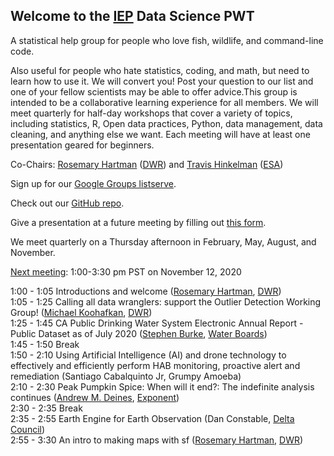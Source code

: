 ## Welcome to the [IEP](https://water.ca.gov/Programs/Environmental-Services/Interagency-Ecological-Program) Data Science PWT

A statistical help group for people who love fish, wildlife, and command-line code.

Also useful for people who hate statistics, coding, and math, but need to learn how to use it. We will convert you! Post your question to our list and one of your fellow scientists may be able to offer advice.This group is intended to be a collaborative learning experience for all members. We will meet quarterly for half-day workshops that cover a variety of topics, including statistics, R, Open data practices, Python, data management, data cleaning, and anything else we want. Each meeting will have at least one presentation geared for beginners.

Co-Chairs: [Rosemary Hartman](https://www.linkedin.com/in/rosemary-hartman-1b3b53bb/) ([DWR](https://water.ca.gov/)) and [Travis Hinkelman](https://www.travishinkelman.com/) ([ESA](https://esassoc.com/))

Sign up for our [Google Groups listserve](https://groups.google.com/g/bay-delta-datascience).

Check out our [GitHub repo](https://github.com/InteragencyEcologicalProgram/DataScience).

Give a presentation at a future meeting by filling out [this form](https://docs.google.com/forms/d/e/1FAIpQLSfJlYOBoqxdqHwain-XFrraKFtymYsTwxwBMKekBd0B98q5CA/viewform?usp=sf_link).

We meet quarterly on a Thursday afternoon in February, May, August, and November.

[Next meeting](https://gcc02.safelinks.protection.outlook.com/ap/t-59584e83/?url=https%3A%2F%2Fteams.microsoft.com%2Fl%2Fmeetup-join%2F19%253ameeting_OGY5OTZjOTUtNDQ1MS00Yjg5LTk0YTUtNzE3Y2E0ZWI3N2Ex%2540thread.v2%2F0%3Fcontext%3D%257b%2522Tid%2522%253a%2522b71d5652-4b83-4257-afcd-7fd177884564%2522%252c%2522Oid%2522%253a%2522984f44d5-4180-46ad-9b77-e367b17d9727%2522%257d&data=04%7C01%7C%7C03efc17c32bf46bcf63d08d87cef9e0d%7Cb71d56524b834257afcd7fd177884564%7C0%7C0%7C637396715879326044%7CUnknown%7CTWFpbGZsb3d8eyJWIjoiMC4wLjAwMDAiLCJQIjoiV2luMzIiLCJBTiI6Ik1haWwiLCJXVCI6Mn0%3D%7C1000&sdata=NcA3cN8NfXNdaRb5fe3aYsGfLhasS%2Bs6X3o2t3AtC2c%3D&reserved=0): 1:00-3:30 pm PST on November 12, 2020

1:00 - 1:05  Introductions and welcome ([Rosemary Hartman](https://www.linkedin.com/in/rosemary-hartman-1b3b53bb/), [DWR](https://water.ca.gov/))  
1:05 - 1:25  Calling all data wranglers: support the Outlier Detection Working Group! ([Michael Koohafkan](https://hydroecology.net/), [DWR](https://water.ca.gov/))  
1:25 - 1:45  CA Public Drinking Water System Electronic Annual Report - Public Dataset as of July 2020 ([Stephen Burke](https://www.linkedin.com/in/burkalopolis/), [Water Boards](https://www.waterboards.ca.gov/))  
1:45 - 1:50  Break  
1:50 - 2:10  Using Artificial Intelligence (AI) and drone technology to effectively and efficiently perform HAB monitoring, proactive alert and remediation (Santiago Cabalquinto Jr, Grumpy Amoeba)  
2:10 - 2:30  Peak Pumpkin Spice: When will it end?: The indefinite analysis continues ([Andrew M. Deines](https://www.exponent.com/professionals/d/deines-andrew-m), [Exponent](https://www.exponent.com))  
2:30 - 2:35  Break  
2:35 - 2:55  Earth Engine for Earth Observation (Dan Constable, [Delta Council](https://deltacouncil.ca.gov/))  
2:55 - 3:30  An intro to making maps with sf ([Rosemary Hartman](https://www.linkedin.com/in/rosemary-hartman-1b3b53bb/), [DWR](https://water.ca.gov/))  



